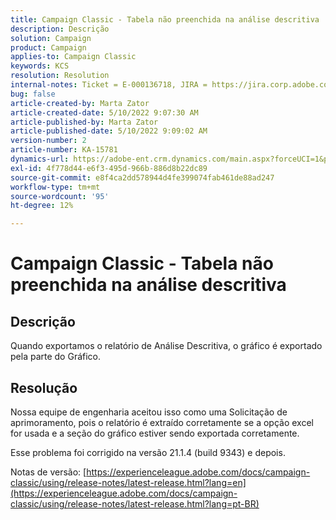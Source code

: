 ```yaml
---
title: Campaign Classic - Tabela não preenchida na análise descritiva
description: Descrição
solution: Campaign
product: Campaign
applies-to: Campaign Classic
keywords: KCS
resolution: Resolution
internal-notes: Ticket = E-000136718, JIRA = https://jira.corp.adobe.com/browse/NEO-24963
bug: false
article-created-by: Marta Zator
article-created-date: 5/10/2022 9:07:30 AM
article-published-by: Marta Zator
article-published-date: 5/10/2022 9:09:02 AM
version-number: 2
article-number: KA-15781
dynamics-url: https://adobe-ent.crm.dynamics.com/main.aspx?forceUCI=1&pagetype=entityrecord&etn=knowledgearticle&id=9265709d-40d0-ec11-a7b5-00224809c101
exl-id: 4f778d44-e6f3-495d-966b-886d8b22dc89
source-git-commit: e8f4ca2dd578944d4fe399074fab461de88ad247
workflow-type: tm+mt
source-wordcount: '95'
ht-degree: 12%

---
```


# Campaign Classic - Tabela não preenchida na análise descritiva

## Descrição


Quando exportamos o relatório de Análise Descritiva, o gráfico é exportado pela parte do Gráfico.


## Resolução


Nossa equipe de engenharia aceitou isso como uma Solicitação de aprimoramento, pois o relatório é extraído corretamente se a opção excel for usada e a seção do gráfico estiver sendo exportada corretamente.

Esse problema foi corrigido na versão 21.1.4 (build 9343) e depois.

Notas de versão: [https://experienceleague.adobe.com/docs/campaign-classic/using/release-notes/latest-release.html?lang=en](https://experienceleague.adobe.com/docs/campaign-classic/using/release-notes/latest-release.html?lang=pt-BR)
